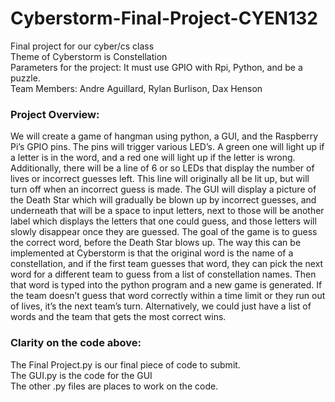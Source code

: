 # Cyberstorm-Final-Project-CYEN132
Final project for our cyber/cs class    
Theme of Cyberstorm is Constellation   
Parameters for the project: It must use GPIO with Rpi, Python, and be a puzzle.    
Team Members: Andre Aguillard, Rylan Burlison, Dax Henson


### Project Overview: 
  We will create a game of hangman using python, a GUI, and the Raspberry Pi’s GPIO pins. The pins will trigger various LED’s. A green one will light up if a letter is in the word, and a red one will light up if the letter is wrong. Additionally, there will be a line of 6 or so LEDs that display the number of lives or incorrect guesses left. This line will originally all be lit up, but will turn off when an incorrect guess is made. The GUI will display a picture of the Death Star which will gradually be blown up by incorrect guesses, and underneath that will be a space to input letters, next to those will be another label which displays the letters that one could guess, and those letters will slowly disappear once they are guessed. The goal of the game is to guess the correct word, before the Death Star blows up. The way this can be implemented at Cyberstorm is that the original word is the name of a constellation, and if the first team guesses that word, they can pick the next word for a different team to guess from a list of constellation names. Then that word is typed into the python program and a new game is generated. If the team doesn’t guess that word correctly within a time limit or they run out of lives, it’s the next team’s turn. Alternatively, we could just have a list of words and the team that gets the most correct wins. 


### Clarity on the code above:
  The Final Project.py is our final piece of code to submit.       
  The GUI.py is the code for the GUI     
  The other .py files are places to work on the code.    
